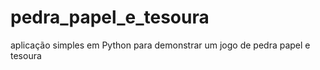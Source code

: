 # pedra_papel_e_tesoura
aplicação simples em Python para demonstrar um jogo de pedra papel e tesoura
